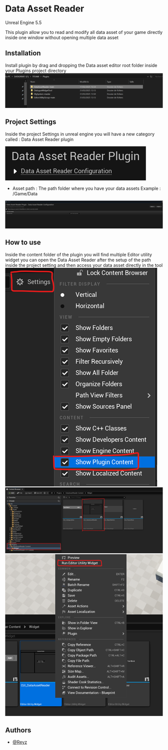 
# Data Asset Reader
Unreal Engine 5.5

This plugin allow you to read and modify all data asset of your game directly inside one window without opening multiple data asset 






## Installation

Install plugin by drag and dropping the Data asset editor root folder inside your Plugins project directory
![PluginFolder](Docs/Images/PluginFolder.png)


## Project Settings

Inside the project Settings in unreal engine you will have a new category called : Data Asset Reader plugin

![PluginSection](Docs/Images/PluginSection.png)

- Asset path : The path folder where you have your data assets 
 Example : /Game/Data

![PluginDetails](Docs/Images/PluginDetails.png)

## How to use
Inside the content folder of the plugin you will find multiple Editor utility widget you can open the Data Asset Reader after the setup of the path inside the project setting and then access your data asset directly in the tool
![ShowPluginContent](Docs/Images/ShowPluginContent.png)
![PluginContent](Docs/Images/PluginContent.png)
![RunWidget](Docs/Images/RunWidget.png)

## Authors

- [@Reyz](https://github.com/Renan-Yilmaz)

